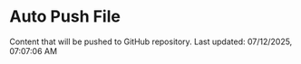 # Auto Push File

Content that will be pushed to GitHub repository.
Last updated: 07/12/2025, 07:07:06 AM